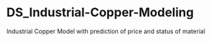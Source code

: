 # DS_Industrial-Copper-Modeling
Industrial Copper Model with prediction of price and status of material

